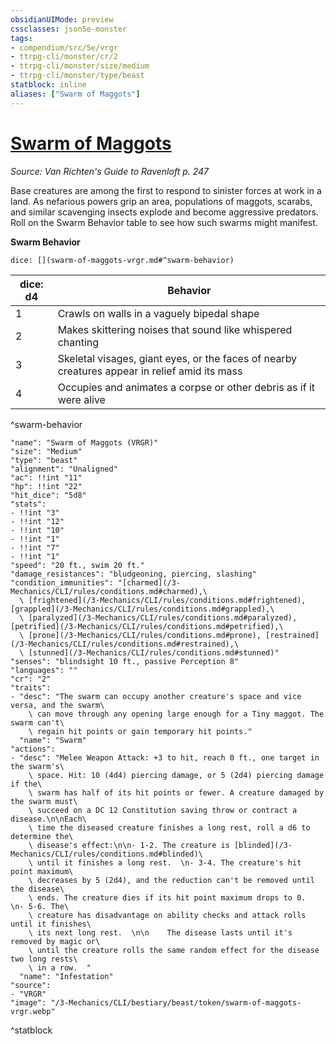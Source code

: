 ```yaml
---
obsidianUIMode: preview
cssclasses: json5e-monster
tags:
- compendium/src/5e/vrgr
- ttrpg-cli/monster/cr/2
- ttrpg-cli/monster/size/medium
- ttrpg-cli/monster/type/beast
statblock: inline
aliases: ["Swarm of Maggots"]
---
```

# [Swarm of Maggots](3-Mechanics\CLI\bestiary\beast/swarm-of-maggots-vrgr.md)
*Source: Van Richten's Guide to Ravenloft p. 247*  

Base creatures are among the first to respond to sinister forces at work in a land. As nefarious powers grip an area, populations of maggots, scarabs, and similar scavenging insects explode and become aggressive predators. Roll on the Swarm Behavior table to see how such swarms might manifest.

**Swarm Behavior**

`dice: [](swarm-of-maggots-vrgr.md#^swarm-behavior)`

| dice: d4 | Behavior |
|----------|----------|
| 1 | Crawls on walls in a vaguely bipedal shape |
| 2 | Makes skittering noises that sound like whispered chanting |
| 3 | Skeletal visages, giant eyes, or the faces of nearby creatures appear in relief amid its mass |
| 4 | Occupies and animates a corpse or other debris as if it were alive |
^swarm-behavior

```statblock
"name": "Swarm of Maggots (VRGR)"
"size": "Medium"
"type": "beast"
"alignment": "Unaligned"
"ac": !!int "11"
"hp": !!int "22"
"hit_dice": "5d8"
"stats":
- !!int "3"
- !!int "12"
- !!int "10"
- !!int "1"
- !!int "7"
- !!int "1"
"speed": "20 ft., swim 20 ft."
"damage_resistances": "bludgeoning, piercing, slashing"
"condition_immunities": "[charmed](/3-Mechanics/CLI/rules/conditions.md#charmed),\
  \ [frightened](/3-Mechanics/CLI/rules/conditions.md#frightened), [grappled](/3-Mechanics/CLI/rules/conditions.md#grappled),\
  \ [paralyzed](/3-Mechanics/CLI/rules/conditions.md#paralyzed), [petrified](/3-Mechanics/CLI/rules/conditions.md#petrified),\
  \ [prone](/3-Mechanics/CLI/rules/conditions.md#prone), [restrained](/3-Mechanics/CLI/rules/conditions.md#restrained),\
  \ [stunned](/3-Mechanics/CLI/rules/conditions.md#stunned)"
"senses": "blindsight 10 ft., passive Perception 8"
"languages": ""
"cr": "2"
"traits":
- "desc": "The swarm can occupy another creature's space and vice versa, and the swarm\
    \ can move through any opening large enough for a Tiny maggot. The swarm can't\
    \ regain hit points or gain temporary hit points."
  "name": "Swarm"
"actions":
- "desc": "Melee Weapon Attack: +3 to hit, reach 0 ft., one target in the swarm's\
    \ space. Hit: 10 (4d4) piercing damage, or 5 (2d4) piercing damage if the\
    \ swarm has half of its hit points or fewer. A creature damaged by the swarm must\
    \ succeed on a DC 12 Constitution saving throw or contract a disease.\n\nEach\
    \ time the diseased creature finishes a long rest, roll a d6 to determine the\
    \ disease's effect:\n\n- 1-2. The creature is [blinded](/3-Mechanics/CLI/rules/conditions.md#blinded)\
    \ until it finishes a long rest.  \n- 3-4. The creature's hit point maximum\
    \ decreases by 5 (2d4), and the reduction can't be removed until the disease\
    \ ends. The creature dies if its hit point maximum drops to 0.  \n- 5-6. The\
    \ creature has disadvantage on ability checks and attack rolls until it finishes\
    \ its next long rest.  \n\n    The disease lasts until it's removed by magic or\
    \ until the creature rolls the same random effect for the disease two long rests\
    \ in a row.  "
  "name": "Infestation"
"source":
- "VRGR"
"image": "/3-Mechanics/CLI/bestiary/beast/token/swarm-of-maggots-vrgr.webp"
```
^statblock